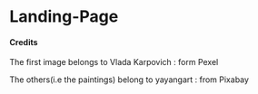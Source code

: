 # Landing-Page

#### Credits
The first image belongs to Vlada Karpovich : form Pexel

The others(i.e the paintings) belong to yayangart : from Pixabay
